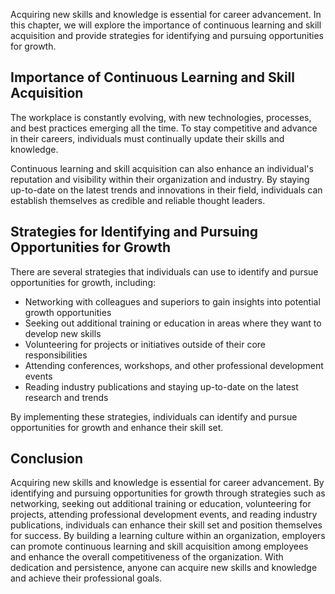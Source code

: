 
Acquiring new skills and knowledge is essential for career advancement. In this chapter, we will explore the importance of continuous learning and skill acquisition and provide strategies for identifying and pursuing opportunities for growth.

Importance of Continuous Learning and Skill Acquisition
-------------------------------------------------------

The workplace is constantly evolving, with new technologies, processes, and best practices emerging all the time. To stay competitive and advance in their careers, individuals must continually update their skills and knowledge.

Continuous learning and skill acquisition can also enhance an individual's reputation and visibility within their organization and industry. By staying up-to-date on the latest trends and innovations in their field, individuals can establish themselves as credible and reliable thought leaders.

Strategies for Identifying and Pursuing Opportunities for Growth
----------------------------------------------------------------

There are several strategies that individuals can use to identify and pursue opportunities for growth, including:

* Networking with colleagues and superiors to gain insights into potential growth opportunities
* Seeking out additional training or education in areas where they want to develop new skills
* Volunteering for projects or initiatives outside of their core responsibilities
* Attending conferences, workshops, and other professional development events
* Reading industry publications and staying up-to-date on the latest research and trends

By implementing these strategies, individuals can identify and pursue opportunities for growth and enhance their skill set.

Conclusion
----------

Acquiring new skills and knowledge is essential for career advancement. By identifying and pursuing opportunities for growth through strategies such as networking, seeking out additional training or education, volunteering for projects, attending professional development events, and reading industry publications, individuals can enhance their skill set and position themselves for success. By building a learning culture within an organization, employers can promote continuous learning and skill acquisition among employees and enhance the overall competitiveness of the organization. With dedication and persistence, anyone can acquire new skills and knowledge and achieve their professional goals.
